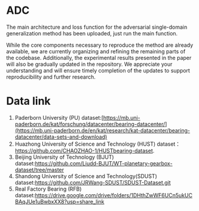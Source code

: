 # ADC
The main architecture and loss function for the adversarial single-domain generalization method has been uploaded, just run the main function.

While the core components necessary to reproduce the method are already available, we are currently organizing and refining the remaining parts of the codebase. Additionally, the experimental results presented in the paper will also be gradually updated in the repository. We appreciate your understanding and will ensure timely completion of the updates to support reproducibility and further research.
# Data link
1. Paderborn University (PU) dataset:[https://mb.uni-paderborn.de/kat/forschung/datacenter/bearing-datacenter/](https://mb.uni-paderborn.de/en/kat/research/kat-datacenter/bearing-datacenter/data-sets-and-download)
2. Huazhong University of Science and Technology (HUST) dataset：https://github.com/CHAOZHAO-1/HUSTbearing-dataset.
3. Beijing University of Technology (BJUT) dataset:https://github.com/Liudd-BJUT/WT-planetary-gearbox-dataset/tree/master
4. Shandong University of Science and Technology(SDUST) dataset:https://github.com/JRWang-SDUST/SDUST-Dataset.git
5. Real Factory Bearing (RFB) dataset:https://drive.google.com/drive/folders/1DHthZwWF6UCn5ukUCBAqJUe1uBwbxXX8?usp=share_link
